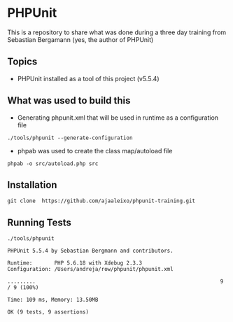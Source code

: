 # PHPUnit
This is a repository to share what was done during a three day training from Sebastian Bergamann (yes, the author of PHPUnit)

## Topics
- PHPUnit installed as a tool of this project (v5.5.4)

## What was used to build this

- Generating phpunit.xml that will be used in runtime as a configuration file

```
./tools/phpunit --generate-configuration
```

- phpab was used to create the class map/autoload file

```
phpab -o src/autoload.php src
```
 

## Installation
```
git clone  https://github.com/ajaaleixo/phpunit-training.git
```

## Running Tests
```
./tools/phpunit

PHPUnit 5.5.4 by Sebastian Bergmann and contributors.

Runtime:       PHP 5.6.18 with Xdebug 2.3.3
Configuration: /Users/andreja/row/phpunit/phpunit.xml

.........                                                           9 / 9 (100%)

Time: 109 ms, Memory: 13.50MB

OK (9 tests, 9 assertions)

```